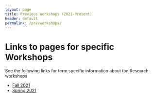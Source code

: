 ```yaml
---
layout: page
title: Previous Workshops (2021-Present)
header: default
permalink: /prevworkshops/
---
```



# Links to pages for specific Workshops

See the following links for term specific information about the Research workshops

* [Fall 2021](/Home/prevworkshops/Fa21/)
* [Spring 2021](/Home/prevworkshops/Sp21/)
